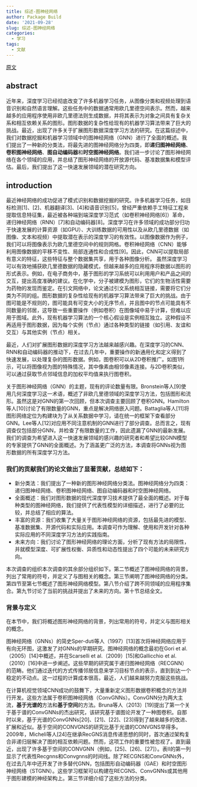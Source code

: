 ```yaml
---
title: 综述-图神经网络
author: Package Build
date: '2021-09-28'
slug: 综述-图神经网络
categories:
  - 学习
tags:
  - 文献
---
```

[原文](https://arxiv.org/pdf/1901.00596.pdf)

## abstract

近年来，深度学习已经彻底改变了许多机器学习任务，从图像分类和视频处理到语音识别和自然语言理解。这些任务中的数据通常用欧几里德空间表示。然而，越来越多的应用程序使用非欧几里德法则生成数据，并将其表示为对象之间具有复杂关系和相互依赖关系的图形。图形数据的复杂性给现有的机器学习算法带来了巨大的挑战。最近，出现了许多关于扩展图形数据深度学习方法的研究。在这篇综述中，我们对数据挖掘和机器学习领域中的图神经网络（GNN）进行了全面的概述。我们提出了一种新的分类法，将最先进的图神经网络分为四类，即**递归图神经网络**、**卷积图神经网络**、**图自动编码器**和**时空图神经网络**。我们进一步讨论了图形神经网络在各个领域的应用，并总结了图形神经网络的开放源代码、基准数据集和模型评估。最后，我们提出了这一快速发展领域的潜在研究方向。

## introduction

最近神经网络的成功促进了模式识别和数据挖掘的研究。许多机器学习任务，如目标检测[1]、[2]、机器翻译[3]、[4]和语音识别[5]，曾经严重依赖手工特征工程来提取信息特征集，最近被各种端到端深度学习范式（如卷积神经网络[6]）革命，递归神经网络（RNN）[7]和自动编码器[8]。深度学习在许多领域的成功部分归功于快速发展的计算资源（如GPU）、大训练数据的可用性以及从欧几里德数据（如图像、文本和视频）中提取潜在表示的深度学习的有效性。以图像数据作为例子，我们可以将图像表示为欧几里德空间中的规则网格。卷积神经网络（CNN）能够利用图像数据的平移不变性、局部连通性和合成性[9]。因此，CNN可以提取局部有意义的特征，这些特征与整个数据集共享，用于各种图像分析。
虽然深度学习可以有效地捕获欧几里德数据的隐藏模式，但越来越多的应用程序将数据以图形的形式表示。例如，在电子商务中，基于图形的学习系统可以利用用户和产品之间的交互，提出高度准确的建议。在化学中，分子被建模为图形，它们的生物活性需要为药物的发现而鉴定。在引文网络中，论文通过引文系统相互链接，需要将它们分类为不同的组。图形数据的复杂性给现有的机器学习算法带来了巨大的挑战。由于图可能是不规则的，图可能具有可变大小的无序节点，并且图中的节点可能具有不同数量的邻居，这导致一些重要操作（例如卷积）在图像域中易于计算，但难以应用于图域。此外，现有机器学习算法的一个核心假设是实例相互独立。这种假设不再适用于图形数据，因为每个实例（节点）通过各种类型的链接（如引用、友谊和交互）与其他实例（节点）相关。

最近，人们对扩展图形数据的深度学习方法越来越感兴趣。在深度学习的CNN、RNN和自动编码器的推动下，在过去几年中，重要操作的新通用化和定义得到了快速发展，以处理复杂的图形数据。例如，图卷积可以从2D卷积推广。如图1所示，可以将图像视为图的特殊情况，其中像素由相邻像素连接。与2D卷积类似，可以通过获取节点邻域信息的加权平均值来执行图卷积。

关于图形神经网络（GNN）的主题，现有的评论数量有限。Bronstein等人[9]使用几何深度学习这一术语，概述了非欧几里德领域的深度学习方法，包括图形和流形。虽然这是对GNN的第一次回顾，但本次调查主要回顾了卷积GNN。Hamilton等人[10]讨论了有限数量的GNN，重点是解决网络嵌入问题。Battaglia等人[11]将图形网络定位为构建块为了从关系数据中学习，请在统一的框架下查看部分GNN。Lee等人[12]对应用不同注意机制的GNN进行了部分调查。总而言之，现有调查仅包括部分GNN，并检查了有限数量的工作，因此遗漏了GNN的最新发展。我们的调查为希望进入这一快速发展领域的感兴趣的研究者和希望比较GNN模型的专家提供了GNN的全面概述。为了涵盖更广泛的方法，本调查将GNNs视为图形数据的所有深度学习方法。

### 我们的贡献我们的论文做出了显著贡献，总结如下：

-   新分类法：我们提出了一种新的图形神经网络分类法。图神经网络分为四类：递归图神经网络、卷积图神经网络、图自动编码器和时空图神经网络。
-   全面概述：我们对图形数据的现代深度学习技术提供了最全面的概述。对于每种类型的图神经网络，我们提供了代表性模型的详细描述，进行了必要的比较，并总结了相应的算法。
-   丰富的资源：我们收集了大量关于图形神经网络的资源，包括最先进的模型、基准数据集、开源代码和实际应用。本调查可作为理解、使用和开发针对各种实际应用的不同深度学习方法的实践指南。
-   未来方向：我们讨论了图形神经网络的理论方面，分析了现有方法的局限性，并就模型深度、可扩展性权衡、异质性和动态性提出了四个可能的未来研究方向。

本次调查的组织本次调查的其余部分组织如下。第二节概述了图神经网络的背景，列出了常用的符号，并定义了与图相关的概念。第三节阐明了图神经网络的分类。第四节至第七节概述了图形神经网络模型。第八节介绍了跨不同领域的应用程序集合。第九节讨论了当前的挑战并提出了未来的方向。第十节总结全文。

### 背景与定义

在本节中，我们将概述图形神经网络的背景，列出常用的符号，并定义与图形相关的概念。

图神经网络（GNNs）的简史Sper-duti等人（1997）[13]首次将神经网络应用于有向无环图，这激发了对GNNs的早期研究。图神经网络的概念最初在Gori et al.（2005）[14]中概述，并在Scarselli et al.（2009）[15]和Gallicchio et al.（2010）[16]中进一步阐述。这些早期的研究属于递归图神经网络（RECGNN）的范畴。他们通过迭代的方式传播邻居信息来学习目标节点的表示，直到到达一个稳定的不动点。这一过程的计算成本很高，最近，人们越来越努力克服这些挑战。

在计算机视觉领域CNN成功的鼓舞下，大量重新定义图形数据卷积概念的方法并行开发。这些方法属于卷积图神经网络（ConvGNNs）。ConvGNN分为两大主流，**基于光谱的**方法和**基于空间**的方法。Bruna等人（2013）[19]提出了第一个关于基于谱的ConvGNNs的杰出研究，该研究基于谱图论开发了一种图卷积。自那时以来，基于光谱的ConvGNNs[20]、[21]、[22]、[23]得到了越来越多的改进、扩展和近似。基于空间的CONVGNS的研究比基于光谱的CONVGNS早得多。2009年，Micheli等人[24]在继承RecGNS消息传递思想的同时，首次通过架构复合非递归层解决了图的相互依赖问题。然而，这项工作的重要性被忽视了。直到最近，出现了许多基于空间的CONVGNN（例如，[25]、[26]、[27]）。表II的第一列显示了代表性Recgnns和Convgnns的时间线。除了RECGNS和ConvGNNs外，在过去几年中还开发了许多替代GNN，包括图形自动编码器（GAE）和时空图形神经网络（STGNN）。这些学习框架可以构建在RECGNS、ConvGNNs或其他用于图形建模的神经架构上。第三节详细介绍了这些方法的分类。
